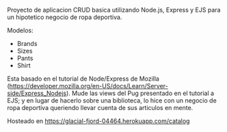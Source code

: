 Proyecto de aplicacion CRUD basica utilizando Node.js, Express y EJS para un hipotetico negocio de ropa deportiva.

Modelos:
- Brands
- Sizes
- Pants
- Shirt

Esta basado en el tutorial de Node/Express de Mozilla (https://developer.mozilla.org/en-US/docs/Learn/Server-side/Express_Nodejs). Mude las views del Pug presentado en el tutorial a EJS; y en lugar de hacerlo sobre una biblioteca, lo hice con un negocio de ropa deportiva queriendo llevar cuenta de sus articulos en mente.

Hosteado en https://glacial-fjord-04464.herokuapp.com/catalog